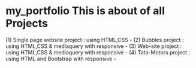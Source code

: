 # my_portfolio This is about of all Projects
(1) Single page website project : using HTML,CSS - 
(2) Bubbles project : using HTML,CSS & mediaquery with responsive - 
(3) Web-site project : using HTML,CSS & mediaquery with responsive - 
(4) Tata-Motors project : using HTML and Bootstrap with responsive -
